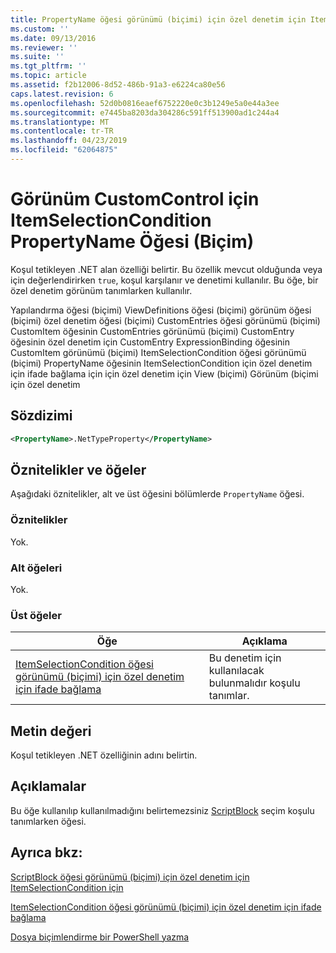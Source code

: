 ```yaml
---
title: PropertyName öğesi görünümü (biçimi) için özel denetim için ItemSelectionCondition için | Microsoft Docs
ms.custom: ''
ms.date: 09/13/2016
ms.reviewer: ''
ms.suite: ''
ms.tgt_pltfrm: ''
ms.topic: article
ms.assetid: f2b12006-8d52-486b-91a3-e6224ca80e56
caps.latest.revision: 6
ms.openlocfilehash: 52d0b0816eaef6752220e0c3b1249e5a0e44a3ee
ms.sourcegitcommit: e7445ba8203da304286c591ff513900ad1c244a4
ms.translationtype: MT
ms.contentlocale: tr-TR
ms.lasthandoff: 04/23/2019
ms.locfileid: "62064875"
---
```

# <a name="propertyname-element-for-itemselectioncondition-for-customcontrol-for-view-format"></a>Görünüm CustomControl için ItemSelectionCondition PropertyName Öğesi (Biçim)

Koşul tetikleyen .NET alan özelliği belirtir. Bu özellik mevcut olduğunda veya için değerlendirirken `true`, koşul karşılanır ve denetimi kullanılır. Bu öğe, bir özel denetim görünüm tanımlarken kullanılır.

Yapılandırma öğesi (biçimi) ViewDefinitions öğesi (biçimi) görünüm öğesi (biçimi) özel denetim öğesi (biçimi) CustomEntries öğesi görünümü (biçimi) CustomItem öğesinin CustomEntries görünümü (biçimi) CustomEntry öğesinin özel denetim için CustomEntry ExpressionBinding öğesinin CustomItem görünümü (biçimi) ItemSelectionCondition öğesi görünümü (biçimi) PropertyName öğesinin ItemSelectionCondition için özel denetim için ifade bağlama için için özel denetim için View (biçimi) Görünüm (biçimi için özel denetim

## <a name="syntax"></a>Sözdizimi

```xml
<PropertyName>.NetTypeProperty</PropertyName>
```

## <a name="attributes-and-elements"></a>Öznitelikler ve öğeler

Aşağıdaki öznitelikler, alt ve üst öğesini bölümlerde `PropertyName` öğesi.

### <a name="attributes"></a>Öznitelikler

Yok.

### <a name="child-elements"></a>Alt öğeleri

Yok.

### <a name="parent-elements"></a>Üst öğeler

|Öğe|Açıklama|
|-------------|-----------------|
|[ItemSelectionCondition öğesi görünümü (biçimi) için özel denetim için ifade bağlama](./itemselectioncondition-element-for-expressionbinding-for-customcontrol-format.md)|Bu denetim için kullanılacak bulunmalıdır koşulu tanımlar.|

## <a name="text-value"></a>Metin değeri

Koşul tetikleyen .NET özelliğinin adını belirtin.

## <a name="remarks"></a>Açıklamalar

Bu öğe kullanılıp kullanılmadığını belirtemezsiniz [ScriptBlock](./scriptblock-element-for-itemselectioncondition-for-customcontrol-for-view-format.md) seçim koşulu tanımlarken öğesi.

## <a name="see-also"></a>Ayrıca bkz:

[ScriptBlock öğesi görünümü (biçimi) için özel denetim için ItemSelectionCondition için](./scriptblock-element-for-itemselectioncondition-for-customcontrol-for-view-format.md)

[ItemSelectionCondition öğesi görünümü (biçimi) için özel denetim için ifade bağlama](./itemselectioncondition-element-for-expressionbinding-for-customcontrol-format.md)

[Dosya biçimlendirme bir PowerShell yazma](./writing-a-powershell-formatting-file.md)
